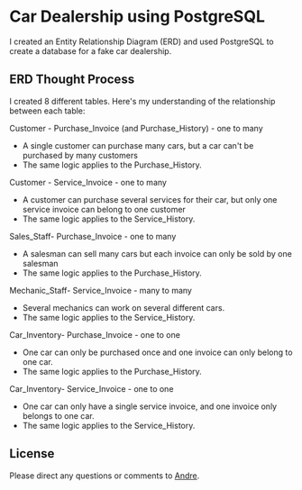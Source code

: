 # Car Dealership using PostgreSQL

I created an Entity Relationship Diagram (ERD) and used PostgreSQL to create a database for a fake car dealership.

## ERD Thought Process
I created 8 different tables. Here's my understanding of the relationship between each table:

Customer - Purchase_Invoice (and Purchase_History) - one to many
- A single customer can purchase many cars, but a car can't be purchased by many customers
- The same logic applies to the Purchase_History.


Customer - Service_Invoice - one to many
- A customer can purchase several services for their car, but only one service invoice can belong to one customer
- The same logic applies to the Service_History.


Sales_Staff- Purchase_Invoice - one to many
 - A salesman can sell many cars but each invoice can only be sold by one salesman
  - The same logic applies to the Purchase_History.


Mechanic_Staff- Service_Invoice - many to many
- Several mechanics can work on several different cars.
- The same logic applies to the Service_History.


Car_Inventory- Purchase_Invoice - one to one
- One car can only be purchased once and one invoice can only belong to one car.
- The same logic applies to the Purchase_History.


Car_Inventory- Service_Invoice - one to one
- One car can only have a single service invoice, and one invoice only belongs to one car.
- The same logic applies to the Service_History.


## License
Please direct any questions or comments to [Andre](mailto:aalonardo@gmail.com).
